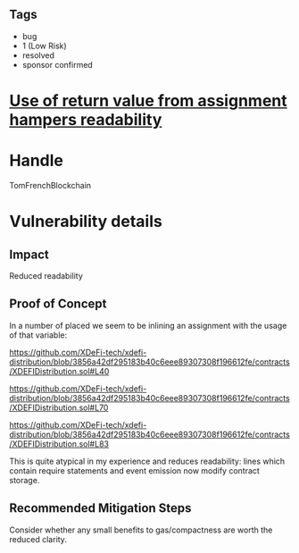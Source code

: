 ## Tags

- bug
- 1 (Low Risk)
- resolved
- sponsor confirmed

# [Use of return value from assignment hampers readability](https://github.com/code-423n4/2022-01-xdefi-findings/issues/2) 

# Handle

TomFrenchBlockchain


# Vulnerability details

## Impact

Reduced readability

## Proof of Concept

In a number of placed we seem to be inlining an assignment with the usage of that variable:

https://github.com/XDeFi-tech/xdefi-distribution/blob/3856a42df295183b40c6eee89307308f196612fe/contracts/XDEFIDistribution.sol#L40

https://github.com/XDeFi-tech/xdefi-distribution/blob/3856a42df295183b40c6eee89307308f196612fe/contracts/XDEFIDistribution.sol#L70

https://github.com/XDeFi-tech/xdefi-distribution/blob/3856a42df295183b40c6eee89307308f196612fe/contracts/XDEFIDistribution.sol#L83

This is quite atypical in my experience and reduces readability: lines which contain require statements and event emission now modify contract storage.

## Recommended Mitigation Steps

Consider whether any small benefits to gas/compactness are worth the reduced clarity.

